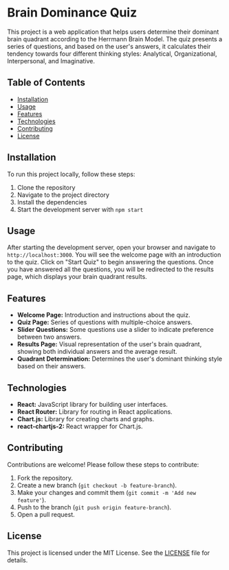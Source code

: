 # Brain Dominance Quiz

This project is a web application that helps users determine their dominant brain quadrant according to the Herrmann Brain Model. The quiz presents a series of questions, and based on the user's answers, it calculates their tendency towards four different thinking styles: Analytical, Organizational, Interpersonal, and Imaginative.

## Table of Contents

- [Installation](#installation)
- [Usage](#usage)
- [Features](#features)
- [Technologies](#technologies)
- [Contributing](#contributing)
- [License](#license)

## Installation

To run this project locally, follow these steps:

1. Clone the repository
2. Navigate to the project directory
3. Install the dependencies
4. Start the development server with `npm start`

## Usage

After starting the development server, open your browser and navigate to `http://localhost:3000`. You will see the welcome page with an introduction to the quiz. Click on "Start Quiz" to begin answering the questions. Once you have answered all the questions, you will be redirected to the results page, which displays your brain quadrant results.

## Features

- **Welcome Page:** Introduction and instructions about the quiz.
- **Quiz Page:** Series of questions with multiple-choice answers.
- **Slider Questions:** Some questions use a slider to indicate preference between two answers.
- **Results Page:** Visual representation of the user's brain quadrant, showing both individual answers and the average result.
- **Quadrant Determination:** Determines the user's dominant thinking style based on their answers.

## Technologies

- **React:** JavaScript library for building user interfaces.
- **React Router:** Library for routing in React applications.
- **Chart.js:** Library for creating charts and graphs.
- **react-chartjs-2:** React wrapper for Chart.js.

## Contributing

Contributions are welcome! Please follow these steps to contribute:

1. Fork the repository.
2. Create a new branch (`git checkout -b feature-branch`).
3. Make your changes and commit them (`git commit -m 'Add new feature'`).
4. Push to the branch (`git push origin feature-branch`).
5. Open a pull request.

## License

This project is licensed under the MIT License. See the [LICENSE](LICENSE) file for details.
